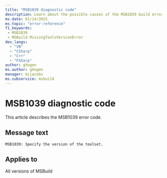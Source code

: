```yaml
---
title: "MSB1039 diagnostic code"
description: Learn about the possible causes of the MSB1039 build error, and get troubleshooting tips.
ms.date: 01/14/2025
ms.topic: "error-reference"
f1_keywords:
 - MSB1039
 - MSBuild.MissingToolsVersionError
dev_langs:
  - "VB"
  - "CSharp"
  - "C++"
  - "FSharp"
author: ghogen
ms.author: ghogen
manager: mijacobs
ms.subservice: msbuild
---
```


# MSB1039 diagnostic code

<!-- :::ErrorDefinitionDescription::: -->
<!-- :::editable-content name="introDescription"::: -->
This article describes the MSB1039 error code.
<!-- :::editable-content-end::: -->

## Message text

`MSB1039: Specify the version of the toolset.`

<!-- :::editable-content name="postOutputDescription"::: -->
<!--
{StrBegin="MSBUILD : error MSB1039: "}
      UE: This happens if the user does something like "msbuild.exe -toolsVersion". The user must pass in an actual toolsversion
      name following the switch, as in "msbuild.exe -toolsVersion:3.5".
      LOCALIZATION: The prefix "MSBUILD : error MSBxxxx:" should not be localized.
-->
<!-- :::editable-content-end::: -->
<!-- :::ErrorDefinitionDescription-end::: -->

## Applies to

All versions of MSBuild
